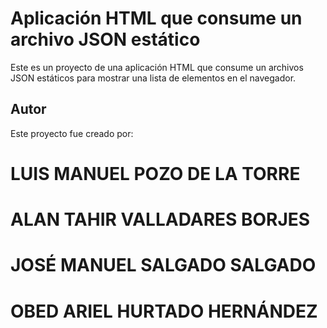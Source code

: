 # Aplicación HTML que consume un archivo JSON estático

Este es un proyecto de una aplicación HTML que consume un archivos JSON
estáticos para mostrar una lista de elementos en el navegador.

## Autor

Este proyecto fue creado por:
# LUIS MANUEL POZO DE LA TORRE
# ALAN TAHIR VALLADARES BORJES
# JOSÉ MANUEL SALGADO SALGADO
# OBED ARIEL HURTADO HERNÁNDEZ